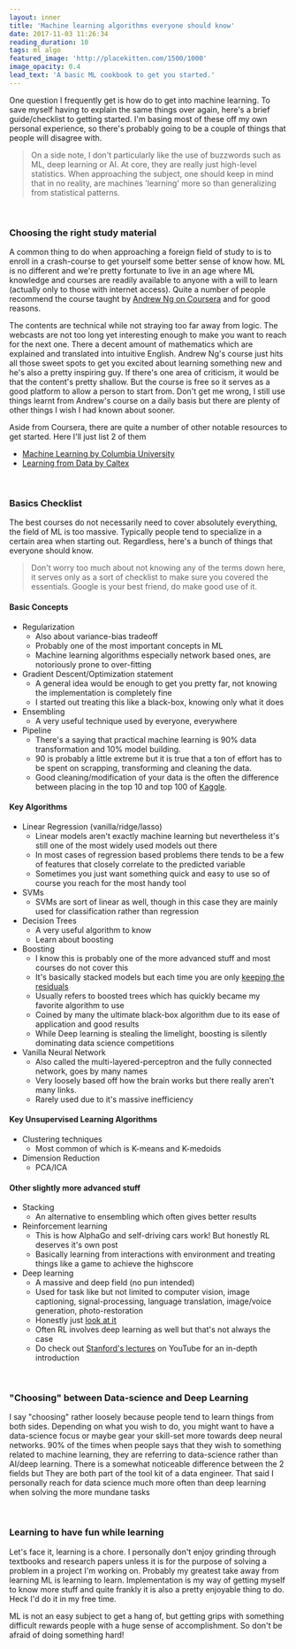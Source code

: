 ```yaml
---
layout: inner
title: 'Machine learning algorithms everyone should know'
date: 2017-11-03 11:26:34
reading_duration: 10
tags: ml algo
featured_image: 'http://placekitten.com/1500/1000'
image_opacity: 0.4
lead_text: 'A basic ML cookbook to get you started.'
---
```


One question I frequently get is how do to get into machine learning. To save myself having to explain the same things over again, here's a brief guide/checklist to getting started. I'm basing most of these off my own personal experience, so there's probably going to be a couple of things that people will disagree with.

> On a side note, I don't particularly like the use of buzzwords such as ML, deep learning or AI. At core, they are really just high-level statistics. When approaching the subject, one should keep in mind that in no reality, are machines 'learning' more so than generalizing from statistical patterns.

<br>

### Choosing the right study material
A common thing to do when approaching a foreign field of study to is to enroll in a crash-course to get yourself some better sense of know how. ML is no different and we're pretty fortunate to live in an age where ML knowledge and courses are readily available to anyone with a will to learn (actually only to those with internet access). Quite a number of people recommend the course taught by [Andrew Ng on Coursera](https://www.coursera.org/learn/machine-learning/home/welcome) and for good reasons.

The contents are technical while not straying too far away from logic. The webcasts are not too long yet interesting enough to make you want to reach for the next one. There a decent amount of mathematics which are explained and translated into intuitive English. Andrew Ng's course just hits all those sweet spots to get you excited about learning something new and he's also a pretty inspiring guy. If there's one area of criticism, it would be that the content's pretty shallow. But the course is free so it serves as a good platform to allow a person to start from. Don't get me wrong, I still use things learnt from Andrew's course on a daily basis but there are plenty of other things I wish I had known about sooner.

Aside from Coursera, there are quite a number of other notable resources to get started. Here I'll just list 2 of them
- [Machine Learning by Columbia University](https://www.class-central.com/mooc/7231/edx-machine-learning)
- [Learning from Data by Caltex](https://work.caltech.edu/telecourse.html)

<br>

### Basics Checklist
The best courses do not necessarily need to cover absolutely everything, the field of ML is too massive. Typically people tend to specialize in a certain area when starting out. Regardless, here's a bunch of things that everyone should know.

> Don't worry too much about not knowing any of the terms down here, it serves only as a sort of checklist to make sure you covered the essentials. Google is your best friend, do make good use of it.

#### Basic Concepts
- Regularization
  - Also about variance-bias tradeoff
  - Probably one of the most important concepts in ML
  - Machine learning algorithms especially network based ones, are notoriously prone to over-fitting
- Gradient Descent/Optimization statement
  - A general idea would be enough to get you pretty far, not knowing the implementation is completely fine
  - I started out treating this like a black-box, knowing only what it does
- Ensembling
  - A very useful technique used by everyone, everywhere
- Pipeline
  - There's a saying that practical machine learning is 90% data transformation and 10% model building.
  - 90 is probably a little extreme but it is true that a ton of effort has to be spent on scrapping, transforming and cleaning the data.
  - Good cleaning/modification of your data is the often the difference between placing in the top 10 and top 100 of [Kaggle](https://www.kaggle.com/).

#### Key Algorithms
- Linear Regression (vanilla/ridge/lasso)
  - Linear models aren't exactly machine learning but nevertheless it's still one of the most widely used models out there
  - In most cases of regression based problems there tends to be a few of features that closely correlate to the predicted variable
  - Sometimes you just want something quick and easy to use so of course you reach for the most handy tool
- SVMs
  - SVMs are sort of linear as well, though in this case they are mainly used for classification rather than regression
- Decision Trees
  - A very useful algorithm to know
  - Learn about boosting
- Boosting
  - I know this is probably one of the more advanced stuff and most courses do not cover this
  - It's basically stacked models but each time you are only [keeping the residuals](http://blog.kaggle.com/2017/01/23/a-kaggle-master-explains-gradient-boosting/)
  - Usually refers to boosted trees which has quickly became my favorite algorithm to use
  - Coined by many the ultimate black-box algorithm due to its ease of application and good results
  - While Deep learning is stealing the limelight, boosting is silently dominating data science competitions
- Vanilla Neural Network
  - Also called the multi-layered-perceptron and the fully connected network, goes by many names
  - Very loosely based off how the brain works but there really aren't many links.
  - Rarely used due to it's massive inefficiency

#### Key Unsupervised Learning Algorithms
- Clustering techniques
  - Most common of which is K-means and K-medoids
- Dimension Reduction
  - PCA/ICA

#### Other slightly more advanced stuff
- Stacking
  - An alternative to ensembling which often gives better results
- Reinforcement learning
  - This is how AlphaGo and self-driving cars work! But honestly RL deserves it's own post
  - Basically learning from interactions with environment and treating things like a game to achieve the highscore
- Deep learning
  - A massive and deep field (no pun intended)
  - Used for task like but not limited to computer vision, image captioning, signal-processing, language translation, image/voice generation, photo-restoration
  - Honestly just [look at it](https://machinelearningmastery.com/inspirational-applications-deep-learning/)
  - Often RL involves deep learning as well but that's not always the case
  - Do check out [Stanford's lectures](https://l.facebook.com/l.php?u=https%3A%2F%2Fwww.youtube.com%2Fplaylist%3Flist%3DPL3FW7Lu3i5JvHM8ljYj-zLfQRF3EO8sYv&h=ATOYUU1ZU9ODP5JuXmx5EfyvZEACVl8S3GrQBlztkcLUIP3py4AOdR16VQiRQQWYtAfHchtOdQIWMSCQfeIcW2RwIzS8Nf7UciZQu0VqwnwTzU3M8hPz35dd29JLNDAzP_9G3Udj1rkraw) on YouTube for an in-depth introduction

<br>

### "Choosing" between Data-science and Deep Learning
I say "choosing" rather loosely because people tend to learn things from both sides. Depending on what you wish to do, you might want to have a data-science focus or maybe gear your skill-set more towards deep neural networks. 90% of the times when people says that they wish to something related to machine learning, they are referring to data-science rather than AI/deep learning. There is a somewhat noticeable difference between the 2 fields but They are both part of the tool kit of a data engineer. That said I personally reach for data science much more often than deep learning when solving the more mundane tasks

<br>

### Learning to have fun while learning
Let's face it, learning is a chore. I personally don't enjoy grinding through textbooks and research papers unless it is for the purpose of solving a problem in a project I'm working on. Probably my greatest take away from learning ML is learning to learn. Implementation is my way of getting myself to know more stuff and quite frankly it is also a pretty enjoyable thing to do. Heck I'd do it in my free time.

ML is not an easy subject to get a hang of, but getting grips with something difficult rewards people with a huge sense of accomplishment. So don't be afraid of doing something hard!
